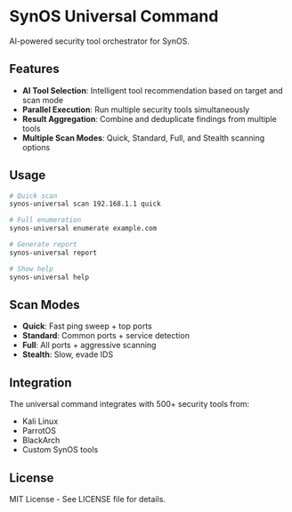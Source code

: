 # SynOS Universal Command

AI-powered security tool orchestrator for SynOS.

## Features

-   **AI Tool Selection**: Intelligent tool recommendation based on target and scan mode
-   **Parallel Execution**: Run multiple security tools simultaneously
-   **Result Aggregation**: Combine and deduplicate findings from multiple tools
-   **Multiple Scan Modes**: Quick, Standard, Full, and Stealth scanning options

## Usage

```bash
# Quick scan
synos-universal scan 192.168.1.1 quick

# Full enumeration
synos-universal enumerate example.com

# Generate report
synos-universal report

# Show help
synos-universal help
```

## Scan Modes

-   **Quick**: Fast ping sweep + top ports
-   **Standard**: Common ports + service detection
-   **Full**: All ports + aggressive scanning
-   **Stealth**: Slow, evade IDS

## Integration

The universal command integrates with 500+ security tools from:

-   Kali Linux
-   ParrotOS
-   BlackArch
-   Custom SynOS tools

## License

MIT License - See LICENSE file for details.
